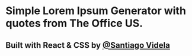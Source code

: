 # Simple Lorem Ipsum Generator with quotes from The Office US.

## Built with React & CSS by [@Santiago Videla](https://twitter.com/santiagocode)
